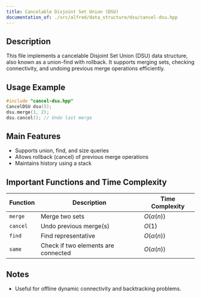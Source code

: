 ```yaml
---
title: Cancelable Disjoint Set Union (DSU)
documentation_of: ./src/alfred/data_structure/dsu/cancel-dsu.hpp
---
```


## Description

This file implements a cancelable Disjoint Set Union (DSU) data structure, also known as a union-find with rollback. It supports merging sets, checking connectivity, and undoing previous merge operations efficiently.

## Usage Example

```cpp
#include "cancel-dsu.hpp"
CancelDSU dsu(5);
dsu.merge(1, 2);
dsu.cancel(); // Undo last merge
```

## Main Features
- Supports union, find, and size queries
- Allows rollback (cancel) of previous merge operations
- Maintains history using a stack

## Important Functions and Time Complexity

| Function | Description                         | Time Complexity |
| -------- | ----------------------------------- | --------------- |
| `merge`  | Merge two sets                      | $O(\alpha(n))$  |
| `cancel` | Undo previous merge(s)              | $O(1)$          |
| `find`   | Find representative                 | $O(\alpha(n))$  |
| `same`   | Check if two elements are connected | $O(\alpha(n))$  |

## Notes
- Useful for offline dynamic connectivity and backtracking problems.
